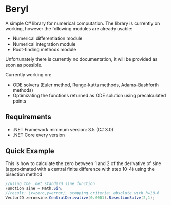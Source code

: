 # Beryl
A simple C# library for numerical computation. The library is currently on working, however the following modules are already usable:
* Numerical differentiation module
* Numerical integration module
* Root-finding methods module

Unfortunately there is currently no documentation, it will be provided as soon as possible.

Currently working on:
* ODE solvers (Euler method, Runge-kutta methods, Adams–Bashforth methods)
* Optimizating the functions returned as ODE solution using precalculated points 

## Requirements
* .NET Framework minimum version: 3.5 (C# 3.0)
* .NET Core every version

## Quick Example
This is how to calculate the zero between 1 and 2 of the derivative of sine (approximated with a central finite difference with step 10-4) using the bisection method
```cs
//using the .net standard sine function
Function sine = Math.Sin; 
//result: (x=zero,y=error), stopping criteria: absolute with h=10-6
Vector2D zero=sine.CentralDerivative(0.0001).BisectionSolve(2,1);
```
